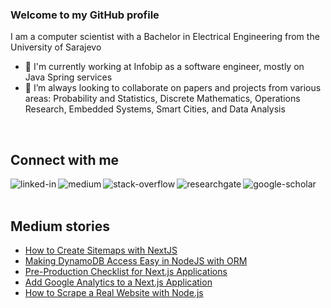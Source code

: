 ### Welcome to my GitHub profile
I am a computer scientist with a Bachelor in Electrical Engineering from the University of Sarajevo
- 🔭 I'm currently working at Infobip as a software engineer, mostly on Java Spring services
- 👯 I’m always looking to collaborate on papers and projects from various areas: Probability and Statistics, Discrete Mathematics, Operations Research, Embedded Systems, Smart Cities, and Data Analysis
<br>

## Connect with me

[<img align="left" alt="linked-in" src="https://img.shields.io/badge/linkedin-%230077B5.svg?&style=for-the-badge&logo=linkedin&logoColor=white" />](https://www.linkedin.com/in/adnan-arnautovic/)

[<img align="left" alt="medium" src="https://img.shields.io/badge/medium-%2312100E.svg?&style=for-the-badge&logo=medium&logoColor=white" />](https://medium.com/@adnan.arnautovic)

[<img align="left" alt="stack-overflow" src="https://img.shields.io/badge/stack%20overflow-FE7A16?logo=stack-overflow&logoColor=white&style=for-the-badge" />](https://stackoverflow.com/users/5565046/ekvinto)

[<img align="left" alt="researchgate" src="https://img.shields.io/badge/researchgate-0cb?logo=researchgate&logoColor=white&style=for-the-badge" />](https://www.researchgate.net/profile/Adnan-Arnautovic)

[<img align="left" alt="google-scholar" src="https://img.shields.io/badge/google%20scholar-aaa?logo=google-scholar&logoColor=white&style=for-the-badge" />](https://scholar.google.com/citations?user=VEDiEE4AAAAJ&hl=en)

<!--

[<img align="left" alt="ieee-collabratec" src="https://img.shields.io/badge/IEEE%20Collabratec-016699?logo=ieee&logoColor=white&style=for-the-badge" />](LINK)

-->

<br>
<br>

## Medium stories

<!-- BLOG-POST-LIST:START -->
- [How to Create Sitemaps with NextJS](https://enlear.academy/how-to-create-sitemaps-with-nextjs-668da9601a03?source=rss-fe04a352a811------2)
- [Making DynamoDB Access Easy in NodeJS with ORM](https://levelup.gitconnected.com/making-dynamodb-access-easy-in-nodejs-with-orm-4cc32418f7a?source=rss-fe04a352a811------2)
- [Pre-Production Checklist for Next.js Applications](https://javascript.plainenglish.io/pre-production-checklist-for-next-js-applications-893035e350f5?source=rss-fe04a352a811------2)
- [Add Google Analytics to a Next.js Application](https://javascript.plainenglish.io/add-google-analytics-to-a-next-js-application-7cd97eb962e1?source=rss-fe04a352a811------2)
- [How to Scrape a Real Website with Node.js](https://javascript.plainenglish.io/how-to-scrape-a-real-website-with-node-js-5ca9402bd954?source=rss-fe04a352a811------2)
<!-- BLOG-POST-LIST:END -->

<!--
## Expertise
<img align="left" alt="react" src="https://img.shields.io/badge/react%20-%2320232a.svg?&style=for-the-badge&logo=react&logoColor=%2361DAFB" />
<img align="left" alt="nodejs" src="https://img.shields.io/badge/node.js%20-%2343853D.svg?&style=for-the-badge&logo=node.js&logoColor=white" />
<img align="left" alt="aws" src="https://img.shields.io/badge/Amazon%20AWS-%23232F3E?logo=amazon-aws&logoColor=white&style=for-the-badge" />
<img align="left" alt="medium" src="https://img.shields.io/badge/postgres-%23316192.svg?&style=for-the-badge&logo=postgresql&logoColor=white" />
<img align="left" alt="android" src="https://img.shields.io/badge/Android-3DDC84?logo=android&logoColor=white&style=for-the-badge" />
<img align="left" alt="spring" src="https://img.shields.io/badge/spring%20-%236DB33F.svg?&style=for-the-badge&logo=spring&logoColor=white" />
<br>
<br>
**Ekvinto/Ekvinto** is a ✨ _special_ ✨ repository because its `README.md` (this file) appears on your GitHub profile.

Here are some ideas to get you started:

- 🔭 I’m currently working on ...
- 🌱 I’m currently learning ...
- 👯 I’m looking to collaborate on ...
- 🤔 I’m looking for help with ...
- 💬 Ask me about ...
-->
